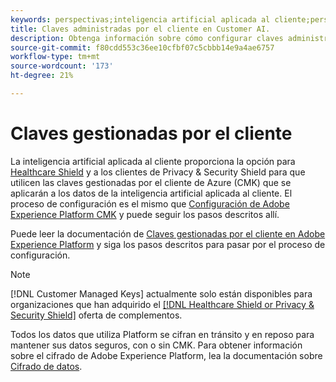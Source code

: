 ```yaml
---
keywords: perspectivas;inteligencia artificial aplicada al cliente;perspectivas de inteligencia artificial aplicada al cliente;servicio de consulta de AAI;consultas de inteligencia artificial aplicada al cliente;puntuaciones de inteligencia artificial aplicada al cliente; claves administradas por el cliente en CAI
title: Claves administradas por el cliente en Customer AI.
description: Obtenga información sobre cómo configurar claves administradas por el cliente para la inteligencia artificial aplicada al cliente.
source-git-commit: f80cdd553c36ee10cfbf07c5cbbb14e9a4ae6757
workflow-type: tm+mt
source-wordcount: '173'
ht-degree: 21%

---
```


# Claves gestionadas por el cliente

La inteligencia artificial aplicada al cliente proporciona la opción para [Healthcare Shield](https://www.adobe.com/trust/compliance/hipaa-ready.html) y a los clientes de Privacy &amp; Security Shield para que utilicen las claves gestionadas por el cliente de Azure (CMK) que se aplicarán a los datos de la inteligencia artificial aplicada al cliente. El proceso de configuración es el mismo que [Configuración de Adobe Experience Platform CMK](../../../landing/governance-privacy-security/customer-managed-keys.md) y puede seguir los pasos descritos allí.

Puede leer la documentación de [Claves gestionadas por el cliente en Adobe Experience Platform](../../../landing/governance-privacy-security/encryption.md) y siga los pasos descritos para pasar por el proceso de configuración.

>[!NOTE]
>
>[!DNL Customer Managed Keys] actualmente solo están disponibles para organizaciones que han adquirido el [[!DNL Healthcare Shield or Privacy & Security Shield]](https://experienceleague.adobe.com/docs/blueprints-learn/architecture/vertical-blueprints/healthcare-vertical.html?lang=es) oferta de complementos.

Todos los datos que utiliza Platform se cifran en tránsito y en reposo para mantener sus datos seguros, con o sin CMK. Para obtener información sobre el cifrado de Adobe Experience Platform, lea la documentación sobre [Cifrado de datos](../../../landing/governance-privacy-security/encryption.md).